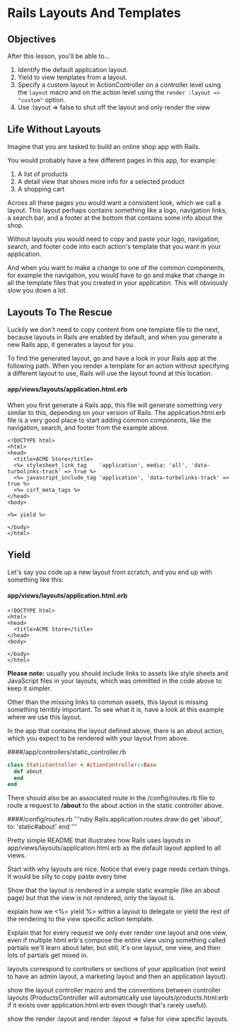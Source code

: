 # Rails Layouts And Templates

## Objectives

After this lesson, you'll be able to...

1. Identify the default application layout.
2. Yield to view templates from a layout.
3. Specify a custom layout in ActionController on a controller level using the `layout` macro and on the action level using the `render :layout => "custom"` option.
4. Use :layout => false to shut off the layout and only render the view

## Life Without Layouts

Imagine that you are tasked to build an online shop app with Rails.

You would probably have a few different pages in this app, for example: 

1. A list of products
2. A detail view that shows more info for a selected product
3. A shopping cart

Across all these pages you would want a consistent look, which we call a layout. This layout perhaps contains something like a logo, navigation links, a search bar, and a footer at the bottom that contains some info about the shop.

Without layouts you would need to copy and paste your logo, navigation, search, and footer code into each action's template that you want in your application.

And when you want to make a change to one of the common components, for example the navigation, you would have to go and make that change in all the template files that you created in your application. This will obviously slow you down a lot.

## Layouts To The Rescue

Luckily we don't need to copy content from one template file to the next, because layouts in Rails are enabled by default, and when you generate a new Rails app, it generates a layout for you. 

To find the generated layout, go and have a look in your Rails app at the following path. When you render a template for an action without specifying a different layout to use, Rails will use the layout found at this location.

#### app/views/layouts/application.html.erb

When you first generate a Rails app, this file will generate something very similar to this, depending on your version of Rails. The application.html.erb file is a very good place to start adding common components, like the navigation, search, and footer from the example above. 

```erb
<!DOCTYPE html>
<html>
<head>
  <title>ACME Store</title>
  <%= stylesheet_link_tag    'application', media: 'all', 'data-turbolinks-track' => true %>
  <%= javascript_include_tag 'application', 'data-turbolinks-track' => true %>
  <%= csrf_meta_tags %>
</head>
<body>

<%= yield %>

</body>
</html>
```

## Yield

Let's say you code up a new layout from scratch, and you end up with something like this:

#### app/views/layouts/application.html.erb

```erb
<!DOCTYPE html>
<html>
<head>
  <title>ACME Store</title>
</head>
<body>

</body>
</html>
```

**Please note:** usually you should include links to assets like style sheets and JavaScript files in your layouts, which was ommitted in the code above to keep it simpler. 

Other than the missing links to common assets, this layout is missing something terribly important. To see what it is, have a look at this example where we use this layout. 

In the app that contains the layout defined above, there is an about action, which you expect to be rendered with your layout from above.

####/app/controllers/static_controller.rb

```ruby
class StaticController < ActionController::Base
  def about
  end
end
```

There should also be an associated route in the /config/routes.rb file to route a request to **/about** to the about action in the static controller above.

####/config/routes.rb
'''ruby
Rails.application.routes.draw do
  get 'about', to: 'static#about'
end
'''





Pretty simple README that illustrates how Rails uses layouts in app/views/layouts/application.html.erb as the default layout applied to all views.

Start with why layouts are nice. Notice that every page needs certain things. It would be silly to copy paste every time

Show that the layout is rendered in a simple static example (like an about page) but that the view is not rendered, only the layout is.

explain how we <%= yield %> within a layout to delegate or yield the rest of the rendering to the view specific action template.

Explain that for every request we only ever render one layout and one view, even if multiple html.erb's compose the entire view using something called partials we'll learn about later, but still, it's one layout, one view, and then lots of partials get mixed in.

layouts correspond to controllers or sections of your application (not weird to have an admin layout, a marketing layout and then an application layout).

show the layout controller macro and the conventions between controller layouts (ProductsController will automatically use layouts/products.html.erb if it exists over application.html.erb even though that's rarely useful).

show the render :layout and render :layout => false for view specific layouts.

